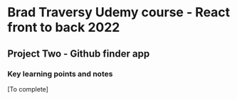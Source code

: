 # Brad Traversy Udemy course - React front to back 2022

## Project Two - Github finder app

### Key learning points and notes

[To complete]
